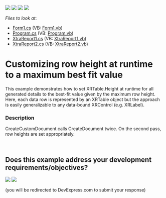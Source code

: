 <!-- default badges list -->
![](https://img.shields.io/endpoint?url=https://codecentral.devexpress.com/api/v1/VersionRange/128597952/12.1.7%2B)
[![](https://img.shields.io/badge/Open_in_DevExpress_Support_Center-FF7200?style=flat-square&logo=DevExpress&logoColor=white)](https://supportcenter.devexpress.com/ticket/details/E20053)
[![](https://img.shields.io/badge/📖_How_to_use_DevExpress_Examples-e9f6fc?style=flat-square)](https://docs.devexpress.com/GeneralInformation/403183)
[![](https://img.shields.io/badge/💬_Leave_Feedback-feecdd?style=flat-square)](#does-this-example-address-your-development-requirementsobjectives)
<!-- default badges end -->
<!-- default file list -->
*Files to look at*:

* [Form1.cs](./CS/dx_sample/Form1.cs) (VB: [Form1.vb](./VB/dx_sample/Form1.vb))
* [Program.cs](./CS/dx_sample/Program.cs) (VB: [Program.vb](./VB/dx_sample/Program.vb))
* [XtraReport1.cs](./CS/dx_sample/XtraReport1.cs) (VB: [XtraReport1.vb](./VB/dx_sample/XtraReport1.vb))
* [XtraReport2.cs](./CS/dx_sample/XtraReport2.cs) (VB: [XtraReport2.vb](./VB/dx_sample/XtraReport2.vb))
<!-- default file list end -->
# Customizing row height at runtime to a maximum best fit value


<p>This example demonstrates how to set XRTable.Height at runtime for all generated details to the best-fit value given by the maximum row height. Here, each data row is represented by an XRTable object but the approach is easily generalizable to any data-bound XRControl (e.g. XRLabel).</p>


<h3>Description</h3>

<p>CreateCustomDocument calls CreateDocument twice. On the second pass, row heights are set appropriately.</p>

<br/>


<!-- feedback -->
## Does this example address your development requirements/objectives?

[<img src="https://www.devexpress.com/support/examples/i/yes-button.svg"/>](https://www.devexpress.com/support/examples/survey.xml?utm_source=github&utm_campaign=reporting-winforms-best-fit-table-row-height&~~~was_helpful=yes) [<img src="https://www.devexpress.com/support/examples/i/no-button.svg"/>](https://www.devexpress.com/support/examples/survey.xml?utm_source=github&utm_campaign=reporting-winforms-best-fit-table-row-height&~~~was_helpful=no)

(you will be redirected to DevExpress.com to submit your response)
<!-- feedback end -->
